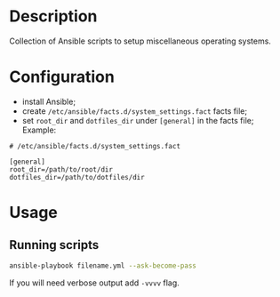 # Description

Collection of Ansible scripts to setup miscellaneous operating systems.

# Configuration

* install Ansible;
* create `/etc/ansible/facts.d/system_settings.fact` facts file;
* set `root_dir` and `dotfiles_dir` under `[general]` in the facts file;
Example:
```
# /etc/ansible/facts.d/system_settings.fact

[general]
root_dir=/path/to/root/dir
dotfiles_dir=/path/to/dotfiles/dir
```

# Usage
## Running scripts
```bash
ansible-playbook filename.yml --ask-become-pass
```

If you will need verbose output add `-vvvv` flag.
